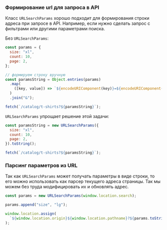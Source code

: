 ### Формирование url для запроса в API

Класс `URLSearchParams` хорошо подходит для формирования строки адреса при запросе в API. Например, если нужно сделать запрос с фильтрами или другими параметрами поиска.

Без `URLSearchParams`:

```js
const params = {
  size: "xl",
  count: 10,
  page: 2,
};

// формируем строку вручную
const paramsString = Object.entries(params)
  .map(
    ([key, value]) => `${encodeURIComponent(key)}=${encodeURIComponent(value)}`
  )
  .join("&");

fetch(`/catalog/t-shirts?${paramsString}`);
```

`URLSearchParams` упрощает решение этой задачи:

```js
const paramsString = new URLSearchParams({
  size: "xl",
  count: 10,
  page: 2,
}).toString();

fetch(`/catalog/t-shirts?${paramsString}`);
```

### Парсинг параметров из URL

Так как `URLSearchParams` может получать параметры в виде строки, то его можно использовать как парсер текущего адреса страницы. Так мы можем без труда модифицировать их и обновлять адрес.

```js
const params = new URLSearchParams(window.location.search);

params.append("size", "lg");

window.location.assign(
  `${window.location.origin}${window.location.pathname}?${params.toString()}`
);
```
